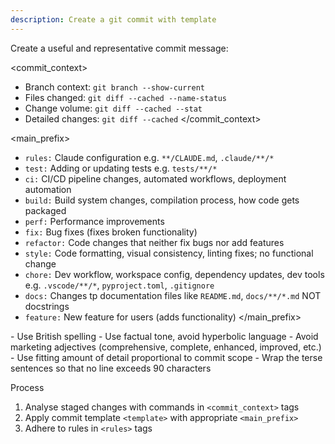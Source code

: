 ```yaml
---
description: Create a git commit with template
---
```


Create a useful and representative commit message:

<commit_context>

- Branch context: `git branch --show-current`
- Files changed: `git diff --cached --name-status`
- Change volume: `git diff --cached --stat`
- Detailed changes: `git diff --cached`
</commit_context>

<template>
[main_prefix]: [brief main summary in imperative mood]

[Logical Group Name 1]:

- [Significant changes and impact over minor details]
- ["Just enough detail" for collective project evolution]

[Logical Group Name n (if needed)]:

- [etc.]

[2-3 terse sentences of why / benefit / impact. Wrap at 90 characters]
</template>

<main_prefix>

- `rules:` Claude configuration e.g. `**/CLAUDE.md`, `.claude/**/*`
- `test:` Adding or updating tests e.g. `tests/**/*`
- `ci:` CI/CD pipeline changes, automated workflows, deployment automation
- `build:` Build system changes, compilation process, how code gets packaged
- `perf:` Performance improvements
- `fix:` Bug fixes (fixes broken functionality)
- `refactor:` Code changes that neither fix bugs nor add features
- `style:` Code formatting, visual consistency, linting fixes; no functional change
- `chore:` Dev workflow, workspace config, dependency updates, dev tools e.g. `.vscode/**/*`, `pyproject.toml`, `.gitignore`
- `docs:` Changes tp documentation files like `README.md`, `docs/**/*.md` NOT docstrings
- `feature:` New feature for users (adds functionality)
</main_prefix>

<rules>
- Use British spelling
- Use factual tone, avoid hyperbolic language
- Avoid marketing adjectives (comprehensive, complete, enhanced, improved, etc.)
- Use fitting amount of detail proportional to commit scope
- Wrap the terse sentences so that no line exceeds 90 characters
</rules>

Process

1. Analyse staged changes with commands in `<commit_context>` tags
2. Apply commit template `<template>` with appropriate `<main_prefix>`
3. Adhere to rules in `<rules>` tags
